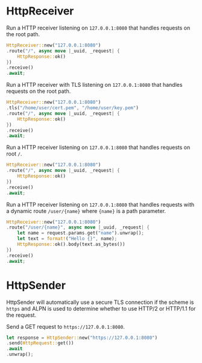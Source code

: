 # HttpReceiver

Run a HTTP receiver listening on `127.0.0.1:8080` that handles requests on the root path.
``` rust
HttpReceiver::new("127.0.0.1:8080")
.route("/", async move |_uuid, _request| {
    HttpResponse::ok()
})
.receive()
.await;
```

Run a HTTP receiver with TLS listening on `127.0.0.1:8080` that handles requests on the root path.
``` rust
HttpReceiver::new("127.0.0.1:8080")
.tls("/home/user/cert.pem", "/home/user/key.pem")
.route("/", async move |_uuid, _request| {
    HttpResponse::ok()
})
.receive()
.await;
```

Run a HTTP receiver listening on `127.0.0.1:8080` that handles requests on root `/`.
``` rust
HttpReceiver::new("127.0.0.1:8080")
.route("/", async move |_uuid, _request| {
    HttpResponse::ok()
})
.receive()
.await;
```

Run a HTTP receiver listening on `127.0.0.1:8080` that handles requests with a dynamic route `/user/{name}` where `{name}` is a path parameter.
``` rust
HttpReceiver::new("127.0.0.1:8080")
.route("/user/{name}", async move |_uuid, _request| {
    let name = request.params.get("name").unwrap();
    let text = format!("Hello {}", name);
    HttpResponse::ok().body(text.as_bytes())
})
.receive()
.await;
```

# HttpSender
HttpSender will automatically use a secure TLS connection if the scheme is `https` and ALPN is used to determine whether to use HTTP/2 or HTTP/1.1 for the request.

Send a GET request to `https://127.0.0.1:8080`.
``` rust
let response = HttpSender::new("https://127.0.0.1:8080")
.send(HttpRequest::get())
.await
.unwrap();
```